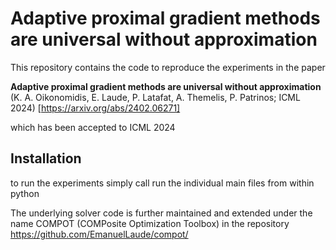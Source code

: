 # Adaptive proximal gradient methods are universal without approximation
This repository contains the code to reproduce the experiments in the paper


**Adaptive proximal gradient methods are universal without approximation** (K. A. Oikonomidis, E. Laude, P. Latafat, A. Themelis, P. Patrinos; ICML 2024) [https://arxiv.org/abs/2402.06271]


which has been accepted to ICML 2024

## Installation
to run the experiments simply call run the individual main files from within python

The underlying solver code is further maintained and extended under the name COMPOT (COMPosite Optimization Toolbox) in the repository https://github.com/EmanuelLaude/compot/